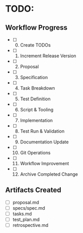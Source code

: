 # TODO: <Change Title>

## Workflow Progress
- [ ] 0. Create TODOs
- [ ] 1. Increment Release Version
- [ ] 2. Proposal
- [ ] 3. Specification
- [ ] 4. Task Breakdown
- [ ] 5. Test Definition
- [ ] 6. Script & Tooling
- [ ] 7. Implementation
- [ ] 8. Test Run & Validation
- [ ] 9. Documentation Update
- [ ] 10. Git Operations
- [ ] 11. Workflow Improvement
- [ ] 12. Archive Completed Change

## Artifacts Created
- [ ] proposal.md
- [ ] specs/spec.md
- [ ] tasks.md
- [ ] test_plan.md
- [ ] retrospective.md

